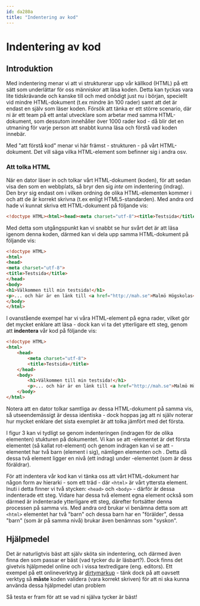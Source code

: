 ```yaml
---
id: da280a
title: "Indentering av kod"
---
```


# Indentering av kod

## Introduktion

Med indentering menar vi att vi strukturerar upp vår källkod (HTML) på ett sätt som underlättar för oss människor att läsa koden. Detta kan tyckas vara lite tidskrävande och kanske till och med onödigt just nu i början, speciellt vid mindre HTML-dokument (t.ex mindre än 100 rader) samt att det är endast en själv som läser koden. Försök att tänka er ett större scenario, där ni är ett team på ett antal utvecklare som arbetar med samma HTML-dokument, som dessutom innehåller över 1000 rader kod - då blir det en utmaning för varje person att snabbt kunna läsa och förstå vad koden innebär.

Med "att förstå kod" menar vi här främst - strukturen - på vårt HTML-dokument. Det vill säga vilka HTML-element som befinner sig i andra osv.

### Att tolka HTML

När en dator läser in och tolkar vårt HTML-dokument (koden), för att sedan visa den som en webbplats, så bryr den sig *inte* om indentering (indrag). Den bryr sig endast om i vilken ordning de olika HTML-elementen kommer i och att de är korrekt skrivna (t.ex enligt HTML5-standarden). Med andra ord hade vi kunnat skriva ett HTML-dokument på följande vis:

``` html
<!doctype HTML><html><head><meta charset="utf-8"><title>Testsida</title></head><body><h1>Välkommen till min testsida!</h1><p>... och här är en länk till <a href="http://mah.se">Malmö Högskolas</a> webbplats.</p></body></html>
```

Med detta som utgångspunkt kan vi snabbt se hur svårt det är att läsa igenom denna koden, därmed kan vi dela upp samma HTML-dokument på följande vis:

``` html
<!doctype HTML>
<html>
<head>
<meta charset="utf-8">
<title>Testsida</title>
</head>
<body>
<h1>Välkommen till min testsida!</h1>
<p>... och här är en länk till <a href="http://mah.se">Malmö Högskolas</a> webbplats.</p>
</body>
</html>
```

I ovanstående exempel har vi våra HTML-element på egna rader, vilket gör det mycket enklare att läsa - dock kan vi ta det ytterligare ett steg, genom att **indentera** vår kod på följande vis:

``` html
<!doctype HTML>
<html>
    <head>
        <meta charset="utf-8">
        <title>Testsida</title>
    </head>
    <body>
        <h1>Välkommen till min testsida!</h1>
        <p>... och här är en länk till <a href="http://mah.se">Malmö Högskolas</a> webbplats.</p>
    </body>
</html>
```

Notera att en dator tolkar samtliga av dessa HTML-dokument på samma vis, så utseendemässigt är dessa identiska - dock hoppas jag att ni själv noterar hur mycket enklare det sista exemplet är att tolka jämfört med det första.

I figur 3 kan vi tydligt se genom indenteringen (indragen för de olika elementen) stukturen på dokumentet. Vi kan se att <html>-elementet är det första elementet (så kallat rot-element) och genom indragen kan vi se att <html>-elementet har två barn (element i sig), nämligen elementen <head> och <body>. Detta då dessa två element ligger en nivå (ett indrag) under <html>-elementet (som är dess föräldrar).

För att indentera vår kod kan vi tänka oss att vårt HTML-dokument har någon form av hierarki - som ett träd - där `<html>` är vårt yttersta element. Inuti i detta finner vi två stycken: `<head>` och `<body>` - därför är dessa indenterade ett steg. Vidare har dessa två element egna element också som därmed är indenterade ytterligare ett steg, därefter fortsätter denna processen på samma vis. Med andra ord brukar vi benämna detta som att `<html>` elementet har två "barn" och dessa barn har en "förälder", dessa "barn" (som är på samma nivå) brukar även benämnas som "syskon".

## Hjälpmedel

Det är naturligtvis bäst att själv sköta sin indentering, och därmed även finna den som passar er bäst (vad tycker du är läsbart?). Dock finns det givetvis hjälpmedel online och i vissa textredigare (eng. editors). Ett exempel på ett onlineverktyg är [dirtymarkup](http://dirtymarkup.com) - tänk dock på att oavsett verktyg så **måste** koden validera (vara korrekt skriven) för att ni ska kunna använda dessa hjälpmedel utan problem

Så testa er fram för att se vad ni själva tycker är bäst!
